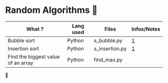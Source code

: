 Random Algorithms :ocean:
==

What ? | Lang used | Files | Infos/Notes
---- |---- |---- |----
Bubble sort | Python | s_bubble.py | [1](https://interactivepython.org/runestone/static/pythonds/SortSearch/TheBubbleSort.html)
Insertion sort | Python | s_insertion.py | [1](https://interactivepython.org/courselib/static/pythonds/SortSearch/TheInsertionSort.html)
Find the biggest value of an array | Python | find_max.py | 






:penguin: